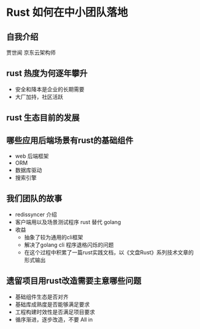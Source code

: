 # Rust 如何在中小团队落地

## 自我介绍

贾世闻 京东云架构师

## rust 热度为何逐年攀升

* 安全和降本是企业的长期需要
* 大厂加持，社区活跃



## rust 生态目前的发展

## 哪些应用后端场景有rust的基础组件

* web 后端框架
* ORM
* 数据库驱动
* 搜索引擎



## 我们团队的故事

* redissyncer 介绍
* 客户端用以及场景测试程序 rust 替代 golang
* 收益
  * 抽象了较为通用的cli框架
  * 解决了golang cli 程序退格闪烁的问题
  * 在这个过程中积累了一篇rust实践文档，以《文盘Rust》系列技术文章的形式输出

## 遗留项目用rust改造需要主意哪些问题

* 基础组件生态是否对齐
* 基础库成熟度是否能够满足要求
* 工程构建时效性是否满足项目要求
* 循序渐进，逐步改造，不要 All in
